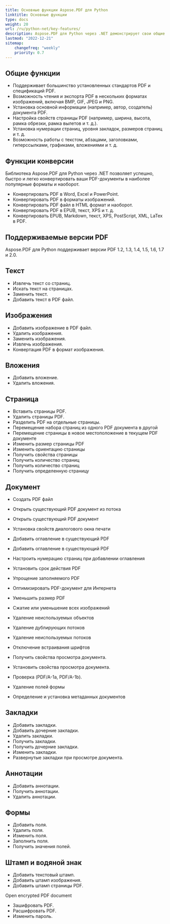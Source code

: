 ```yaml
---
title: Основные функции Aspose.PDF для Python
linktitle: Основные функции
type: docs
weight: 20
url: /ru/python-net/key-features/
description: Aspose.PDF для Python через .NET демонстрирует свои общие функции. Показывает поддерживаемые версии PDF и все манипуляции, которые мы можем делать с PDF.
lastmod: "2022-12-21"
sitemap:
    changefreq: "weekly"
    priority: 0.7
---
```


## Общие функции

- Поддерживает большинство установленных стандартов PDF и спецификаций PDF.
- Возможность чтения и экспорта PDF в нескольких форматах изображений, включая BMP, GIF, JPEG и PNG.
- Установка основной информации (например, автор, создатель) документа PDF.
- Настройка свойств страницы PDF (например, ширина, высота, рамка обрезки, рамка вылетов и т. д.).
- Установка нумерации страниц, уровня закладок, размеров страниц и т. д.
- Возможность работы с текстом, абзацами, заголовками, гиперссылками, графиками, вложениями и т. д.

## Функции конверсии

Библиотека Aspose.PDF для Python через .NET позволяет успешно, быстро и легко конвертировать ваши PDF-документы в наиболее популярные форматы и наоборот.

- Конвертировать PDF в Word, Excel и PowerPoint.
- Конвертировать PDF в форматы изображений.
- Конвертировать PDF файл в HTML формат и наоборот.
- Конвертировать PDF в EPUB, текст, XPS и т. д.
- Конвертировать EPUB, Markdown, текст, XPS, PostScript, XML, LaTex в PDF.

## Поддерживаемые версии PDF

Aspose.PDF для Python поддерживает версии PDF 1.2, 1.3, 1.4, 1.5, 1.6, 1.7 и 2.0.

## Текст

- Извлечь текст со страниц.
- Искать текст на страницах.
- Заменить текст.
- Добавить текст в PDF файл.

## Изображения

- Добавить изображение в PDF файл.
- Удалить изображения.
- Заменить изображения.
- Извлечь изображения.
- Конвертация PDF в формат изображения.

## Вложения

- Добавить вложение.
- Удалить вложения.

## Страница

- Вставить страницы PDF.
- Удалить страницы PDF.
- Разделить PDF на отдельные страницы.
- Перемещение набора страниц из одного PDF документа в другой
- Перемещение страницы в новое местоположение в текущем PDF документе
- Изменить размер страницы PDF
- Изменить ориентацию страницы
- Получить свойства страницы
- Получить количество страниц
- Получить количество страниц
- Получить определенную страницу

## Документ

- Создать PDF файл
- Открыть существующий PDF документ из потока
- Открыть существующий PDF документ

- Установка свойств диалогового окна печати
- Добавить оглавление в существующий PDF
- Добавить оглавление в существующий PDF
- Настроить нумерацию страниц при добавлении оглавления
- Установить срок действия PDF
- Упрощение заполняемого PDF
- Оптимизировать PDF-документ для Интернета
- Уменьшить размер PDF
- Сжатие или уменьшение всех изображений
- Удаление неиспользуемых объектов
- Удаление дублирующих потоков
- Удаление неиспользуемых потоков
- Отключение встраивания шрифтов
- Получить свойства просмотра документа.
- Установить свойства просмотра документа.
- Проверка (PDF/A-1a, PDF/A-1b).
- Удаление полей формы
- Определение и установка метаданных документов

## Закладки

- Добавить закладки.
- Добавить дочерние закладки.
- Удалить закладки.
- Получить закладки.
- Получить дочерние закладки.
- Изменить закладки.
- Развернутые закладки при просмотре документа.

## Аннотации

- Добавить аннотации.
- Получить аннотации.
- Удалить аннотации.

## Формы

- Добавить поля.
- Удалить поля.
- Изменить поля.
- Заполнить поля.
- Получить значения полей.

## Штамп и водяной знак

- Добавить текстовый штамп.
- Добавить штамп изображения.
- Добавить штамп страницы PDF.




































































































































































































































































































































































































































































































































































































































































































































































































































































































































































































































































Open encrypted PDF document  
- Зашифровать PDF.  
- Расшифровать PDF.  
- Изменить пароль.